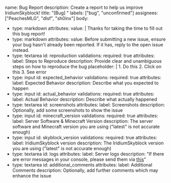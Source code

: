 name: Bug Report
description: Create a report to help us improve IridiumSkyblock!
title: "[Bug] "
labels: ["bug", "unconfirmed"]
assignees: ["PeachesMLG", "dlsf", "sh0inx"]
body:
  - type: markdown
    attributes:
      value: |
        Thanks for taking the time to fill out this bug report!
  - type: markdown
    attributes:
      value: Before submitting a new issue, ensure your bug hasn't already been reported. If it has, reply to the open issue instead.
  - type: textarea
    id: reproduction
    validations:
      required: true
    attributes:
      label: Steps to Reproduce
      description: Provide clear and unambiguous steps on how to reproduce the bug
      placeholder: |
        1. Do this
        2. Click on this
        3. See error
  - type: input
    id: expected_behavior
    validations:
      required: true
    attributes:
      label: Expected Behavior
      description: Describe what you expected to happen
  - type: input
    id: actual_behavior
    validations:
      required: true
    attributes:
      label: Actual Behavior
      description: Describe what actually happened
  - type: textarea
    id: screenshots
    attributes:
      label: Screenshots
      description: Optionally, add some screenshots to show the issue
  - type: input
    id: minecraft_version
    validations:
      required: true
    attributes:
      label: Server Software & Minecraft Version
      description: The server software and Minecraft version you are using ("latest" is not accurate enough)
  - type: input
    id: skyblock_version
    validations:
      required: true
    attributes:
      label: IridiumSkyblock version
      description: The IridiumSkyblock version you are using ("latest" is not accurate enough)
  - type: textarea
    id: logs
    attributes:
      label: Server logs
      description: "If there are error messages in your console, please send them via [this](https://mclo.gs)"
  - type: textarea
    id: additional_comments
    attributes:
      label: Additional Comments
      description: Optionally, add further comments which may enhance the issue
